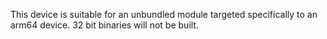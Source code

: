 This device is suitable for an unbundled module targeted specifically to an
arm64 device. 32 bit binaries will not be built.
